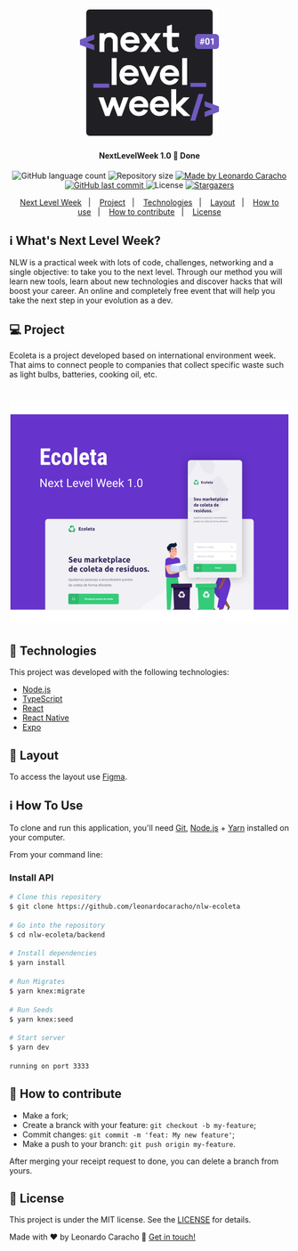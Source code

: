 <h1 align="center">
    <img alt="NextLevelWeek" title="#NextLevelWeek" src="img/logo.svg" width="250px" />
</h1>

<h4 align="center"> 
	NextLevelWeek 1.0 🚀 Done 
</h4>
<p align="center">
  <img alt="GitHub language count" src="https://img.shields.io/github/languages/count/leonardocaracho/nlw-ecoleta?color=%2304D361">

  <img alt="Repository size" src="https://img.shields.io/github/repo-size/leonardocaracho/nlw-ecoleta">
	
  <a href="https://www.linkedin.com/in/leonardo-caracho-559513157/">
    <img alt="Made by Leonardo Caracho" src="https://img.shields.io/badge/made%20by-leonardocaracho-%2304D361">
  </a>

  <a href="https://github.com/repo-size/leonardocaracho/nlw-ecoleta/commits/master">
    <img alt="GitHub last commit" src="https://img.shields.io/github/last-commit/leonardocaracho/nlw-ecoleta">
  </a>

  <img alt="License" src="https://img.shields.io/badge/license-MIT-brightgreen">
   <a href="https://img.shields.io/github/stars/leonardocaracho/nlw-ecoleta?style=social">
    <img alt="Stargazers" src="https://img.shields.io/github/stars/leonardocaracho/nlw-ecoleta?style=social">
  </a>
<p align="center">
  <a href="#-nlw">Next Level Week</a>&nbsp;&nbsp;&nbsp;|&nbsp;&nbsp;&nbsp;
  <a href="#-project">Project</a>&nbsp;&nbsp;&nbsp;|&nbsp;&nbsp;&nbsp;
  <a href="#rocket-Technologies">Technologies</a>&nbsp;&nbsp;&nbsp;|&nbsp;&nbsp;&nbsp;
  <a href="#-layout">Layout</a>&nbsp;&nbsp;&nbsp;|&nbsp;&nbsp;&nbsp;
  <a href="#-how-to-use">How to use</a>&nbsp;&nbsp;&nbsp;|&nbsp;&nbsp;&nbsp;
  <a href="#-how-to-contribute">How to contribute</a>&nbsp;&nbsp;&nbsp;|&nbsp;&nbsp;&nbsp;
  <a href="#memo-license">License</a>
</p>

## :information_source: What's Next Level Week?

NLW is a practical week with lots of code, challenges, networking and a single objective: to take you to the next level.
Through our method you will learn new tools, learn about new technologies and discover hacks that will boost your career.
An online and completely free event that will help you take the next step in your evolution as a dev.

## 💻 Project

Ecoleta is a project developed based on international environment week. 
That aims to connect people to companies that collect specific waste such as light bulbs, batteries, cooking oil, etc.

<h1 align="center">
    <img alt="Example" title="Example" src="img/capa.svg" width="500px" />
</h1>


## :rocket: Technologies

This project was developed with the following technologies:

- [Node.js][nodejs]
- [TypeScript][typescript]
- [React][reactjs]
- [React Native][rn]
- [Expo][expo]

## 🔖 Layout

To access the layout use [Figma](https://www.figma.com/file/1SxgOMojOB2zYT0Mdk28lB/).

## :information_source: How To Use

To clone and run this application, you'll need [Git](https://git-scm.com), [Node.js][nodejs] + [Yarn][yarn] installed on your computer.

From your command line:

### Install API 

```bash
# Clone this repository
$ git clone https://github.com/leonardocaracho/nlw-ecoleta

# Go into the repository
$ cd nlw-ecoleta/backend

# Install dependencies
$ yarn install

# Run Migrates
$ yarn knex:migrate

# Run Seeds
$ yarn knex:seed

# Start server
$ yarn dev

running on port 3333
```

## 🤔 How to contribute

- Make a fork;
- Create a branck with your feature: `git checkout -b my-feature`;
- Commit changes: `git commit -m 'feat: My new feature'`;
- Make a push to your branch: `git push origin my-feature`.

After merging your receipt request to done, you can delete a branch from yours.

## :memo: License

This project is under the MIT license. See the [LICENSE](https://github.com/vinniciusgomes/ecoleta/blob/master/LICENSE) for details.


Made with ♥ by Leonardo Caracho :wave: [Get in touch!](https://www.linkedin.com/in/leonardo-caracho-559513157/)

[nodejs]: https://nodejs.org/
[typescript]: https://www.typescriptlang.org/
[expo]: https://expo.io/
[reactjs]: https://reactjs.org
[rn]: https://facebook.github.io/react-native/
[yarn]: https://yarnpkg.com/
[vs]: https://code.visualstudio.com/
[vceditconfig]: https://marketplace.visualstudio.com/items?itemName=EditorConfig.EditorConfig
[vceslint]: https://marketplace.visualstudio.com/items?itemName=dbaeumer.vscode-eslint
[prettier]: https://marketplace.visualstudio.com/items?itemName=esbenp.prettier-vscode
